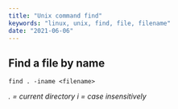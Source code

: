```yaml
---
title: "Unix command find"
keywords: "linux, unix, find, file, filename"
date: "2021-06-06"
---
```


## Find a file by name

```
find . -iname <filename>
```

_. = current directory_
_i = case insensitively_
